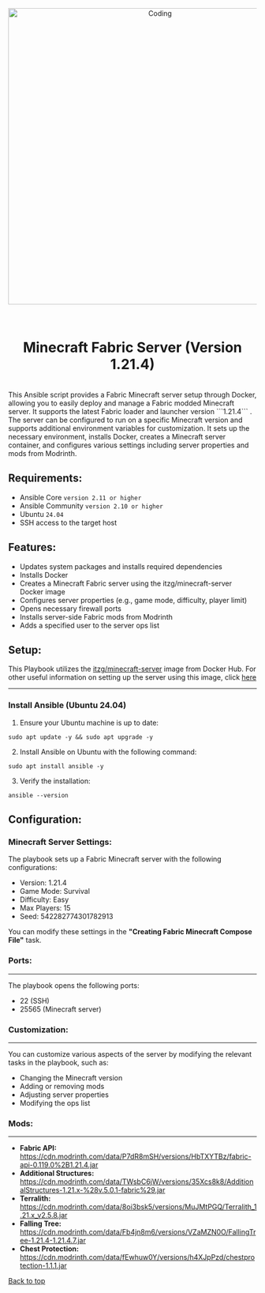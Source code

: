 <div align="center" id="top"> 
  <img src="https://res.cloudinary.com/zenbusiness/image/upload/v1670445040/logaster/logaster-2020-06-image14-3.png" alt="Coding" width="600" />

  &#xa0;
</div>

<h1 align="center">Minecraft Fabric Server (Version 1.21.4)</h1>



<br>
This Ansible script provides a Fabric Minecraft server setup through Docker, allowing you to easily deploy and manage a Fabric modded Minecraft server. It supports the latest Fabric loader and launcher version ```1.21.4``` . The server can be configured to run on a specific Minecraft version and supports additional environment variables for customization. It sets up the necessary environment, installs Docker, creates a Minecraft server container, and configures various settings including server properties and mods from Modrinth.

## Requirements:
- Ansible Core ```version 2.11 or higher```
- Ansible Community ```version 2.10 or higher```
- Ubuntu ```24.04```
- SSH access to the target host


## Features:
- Updates system packages and installs required dependencies
- Installs Docker
- Creates a Minecraft Fabric server using the itzg/minecraft-server Docker image
- Configures server properties (e.g., game mode, difficulty, player limit)
- Opens necessary firewall ports
- Installs server-side Fabric mods from Modrinth
- Adds a specified user to the server ops list

## Setup:
This Playbook utilizes the [itzg/minecraft-server](https://hub.docker.com/r/itzg/minecraft-server) image from Docker Hub. For other useful information on setting up the server using this image, click [here](https://docker-minecraft-server.readthedocs.io/en/latest/)

---

### Install Ansible (Ubuntu 24.04)
1. Ensure your Ubuntu machine is up to date:
   
```shell
sudo apt update -y && sudo apt upgrade -y
```

2. Install Ansible on Ubuntu with the following command:
   
```shell
sudo apt install ansible -y
```

3. Verify the installation:

```shell
ansible --version
```

## Configuration:

### Minecraft Server Settings:

The playbook sets up a Fabric Minecraft server with the following configurations:

- Version: 1.21.4
- Game Mode: Survival    
- Difficulty: Easy
- Max Players: 15
- Seed: 542282774301782913
  
You can modify these settings in the **"Creating Fabric Minecraft Compose File"** task.

### Ports:
---
The playbook opens the following ports:
- 22 (SSH)
- 25565 (Minecraft server) 

### Customization:
---
You can customize various aspects of the server by modifying the relevant tasks in the playbook, such as:

- Changing the Minecraft version
- Adding or removing mods
- Adjusting server properties
- Modifying the ops list

### Mods: 
---
- **Fabric API:** https://cdn.modrinth.com/data/P7dR8mSH/versions/HbTXYTBz/fabric-api-0.119.0%2B1.21.4.jar
- **Additional Structures:** https://cdn.modrinth.com/data/TWsbC6jW/versions/35Xcs8k8/AdditionalStructures-1.21.x-%28v.5.0.1-fabric%29.jar
- **Terralith:** https://cdn.modrinth.com/data/8oi3bsk5/versions/MuJMtPGQ/Terralith_1.21.x_v2.5.8.jar
- **Falling Tree:** https://cdn.modrinth.com/data/Fb4jn8m6/versions/VZaMZN0O/FallingTree-1.21.4-1.21.4.7.jar
- **Chest Protection:** https://cdn.modrinth.com/data/fEwhuw0Y/versions/h4XJpPzd/chestprotection-1.1.1.jar

<a href="#top">Back to top</a>
